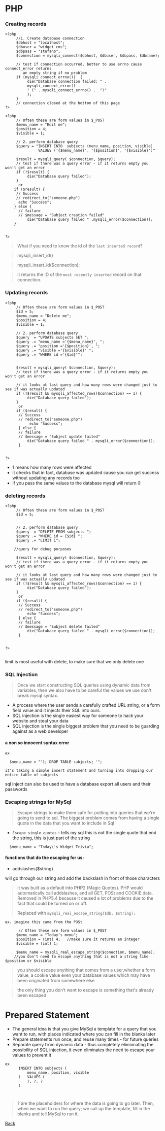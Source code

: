 # PHP

### Creating records


```
<?php
     //1. Create database connection
     $dbhost = "localhost";
     $dbuser = "widget_cms";
     $dbpass = "stefano";
     $connection = mysqli_connect($dbhost, $dbuser, $dbpass, $dbname);

     // test if connection occurred. better to use errno cause connect_error returns 
        an empty string if no problem
     if (mysqli_connect_errno())  {
          die("Database connection failed: " .
          mysqli_connect_error() .
          " (" . mysqli_connect_errno() .  ")"
          );
     }
     // connection closed at the bottom of this page
?>

```


```
<?php
     // Often these are form values in $_POST
     $menu_name = "Edit me";
     $position = 4;
     $visible = 1;

     // 2. perform database query
     $query = "INSERT INTO  subjects (menu_name, position, visible)
               VALUES ('{$menu_name}', '{$position}', '{$visible}')" 
		    
     $result = mysqli_query( $connection, $query);
     // test if there was a query error - if it returns empty you won't get an error
     if (!$result) {
          die("Database query failed");
     }
      or
    if ($result) {
     // Success
     // redirect_to("someone.php")
	  echo "Success";
    } else {
      // failure
      // $message = "Subject creation failed"
          die("Database query failed " .mysqli_error($connection));
    }


?>

```

> What if you need to know the id of the `last inserted record`?

> mysqli_insert_id()

> mysqli_insert_id($connection); 

> it returns the ID of the `most recently inserted` record on that connection.



### Updating records

```
<?php
     // Often these are form values in $_POST
     $id = 5;
     $menu_name = "Delete me";
     $position = 4;
     $visible = 1;

     // 2. perform database query
     $query  = "UPDATE subjects SET ";
     $query .= "menu_name ='{$menu_name}', ";
     $query .= "position ='{$position}', ";
     $query .= "visible ='{$visible}' ";
     $query .= "WHERE id ='{$id}'";
			              
			    
     $result = mysqli_query( $connection, $query);
     // test if there was a query error - if it returns empty you won't get an error
     
     // it looks at last query and how many rows were changed just to see if was actually updated 
     if (!$result && mysqli_affected_rows($connection) == 1) {   
          die("Database query failed");
     }
      or
     if ($result) {
      // Success
      // redirect_to("someone.php")
           echo "Success";
      } else {
      // failure
      // $message = "Subject update failed"
          die("Database query failed " . mysqli_error($connection));
      }


?>
```

- 1 means how many rows were affected
- it checks that in fact, database was updated cause you can get success without updating any records too
- if you pass the same values to the database mysql will return 0


### deleting records

```
<?php
     // Often these are form values in $_POST
     $id = 5;
				    

     // 2. perform database query
     $query  = "DELETE FROM subjects ";
     $query .= "WHERE id = {$id} ";
     $query .= "LIMIT 1";
				              
    //query for debug purposes

     $result = mysqli_query( $connection, $query);
     // test if there was a query error - if it returns empty you won't get an error
     
     // it looks at last query and how many rows were changed just to see if was actually updated 
     if (!$result && mysqli_affected_rows($connection) == 1) {   
          die("Database query failed");
     }
      or
     if ($result) {
      // Success
      // redirect_to("someone.php")
          echo "Success";
      } else {
      // failure
      // $message = "Subject delete failed"
          die("Database query failed " . mysqli_error($connection));
      }


?>
		
```

limit is most useful with delete, to make sure that we only delete one



### SQL Injection

> Once we start constructing SQL queries using dynamic data from variables, then we also have to be careful
> the values we use don't break mysql syntax.

- A process where the user sends a carefully crafted URL string, or a form field value and it injects 
  their SQL into ours.
- SQL injection is the single easiest way for someone to hack your website and steal your data
- SQL injection is the single biggest problem that you need to be guarding against as a web developer


#### a non so innocent syntax error

```
ex 

  $menu_name = "'); DROP TABLE subjects; '";

it's taking a simple insert statement and turning into dropping our entire table of subjects

```
 sql inject can also be used to have a database export all users and their passwords



### Escaping strings for MySql

> Escape strings to make them safe for putting into queries that we're going to send to sql.
> The biggest problem comes from having a single quote in the data that you want to include
> in Sql

- `Escape single quotes` - tells my sql this is not the single quote that end the string, this is
  just part of the string

```
  $menu_name = "Today\'s Widget Trivia";

```

#### functions that do the escaping for us:

- addslashes($string)

will go through our string and add the backslash in front of those characters

> it was built as a default into PHP2 (Magic Quotes). PHP would automatically call addslashes, and all GET, POSt
> and COOKIE data. Removed in PHP5.4 because it caused a lot of problems due to the fact that could be
> turned on or off.
>
> Replaced with `mysqli_real_escape_string($db, $string);`



```
ex. imagine this came from the POSt

      // Often these are form values in $_POST
     $menu_name = "Today's menu";
     $position = (int) 4;   //make sure it returns an integer
     $visible = (int) 1;

     $menu_name = mysqli_real_escape_string($conection, $menu_name);
    //you don't need to escape anything that is not a string like $position or $visible

```

> you should escape anything that comes from a user,whether a form value, a cookie value
> even your database values which may have been originated from somewhere else

> the only thing you don't want to escape is something that's already been escaped



# Prepared Statement

- The general idea is that you give MySql a template for a query that you want to run, with
  places indicated where you can fill in the blanks later
- Prepare statements run once, and reuse many times - for future queries
- Separate query from dynamic data - thus  completely eliminnating the possibility of SQL injection,
  it even eliminates the need to escape your values to prevent it


```
ex
      INSERT INTO subjects (
          menu_name, position, visible
      )   VALUES (
          ?, ?, ?
      )



```
> ? are the placeholders for where the data is going to go later.
> Then, when we want to run the query; we call up the template,
> fill in the blanks and tell MySql to run it.
















[Back](https://github.com/stefan22/phpIntro)
